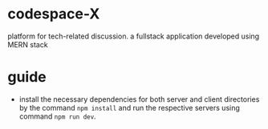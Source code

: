 # codespace-X
platform for tech-related discussion.
a fullstack application developed using MERN stack

# guide

- install the necessary dependencies for both server and client directories by the command `npm install`
    and run the respective servers using command `npm run dev`.
